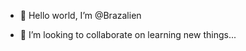 - 👋 Hello world, I’m @Brazalien

- 💞️ I’m looking to collaborate on learning new things...


<!---
Brazalien/Brazalien is a ✨ special ✨ repository because its `README.md` (this file) appears on your GitHub profile.
You can click the Preview link to take a look at your changes.
--->
